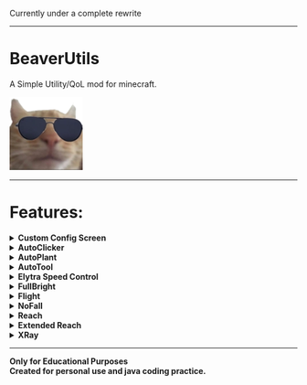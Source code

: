 <p> Currently under a complete rewrite</p>

---

# BeaverUtils
<p>A Simple Utility/QoL mod for minecraft.</p>

![Icon](src/main/resources/icon/icon.png)

---

<h1> Features: </h1>

<details> 
<summary><b>Custom Config Screen</b></summary>
<p>

+ Button for opening config menu located in Pause Menu
+ Enables control over all settings
+ <b>[Source](src/main/java/dev/bebomny/beaver/beaverutils/configuration/ConfigurationMenu.java)</b>
</p>
</details>

<details>
<summary><b>AutoClicker</b></summary>
<p>

+ Custom delay
+ Left/Right/Both Clicks
+ Hold/Click Selectable Modes
+ Toggleable with a KeyBind(Default 'n')
+ <b>[Source](src/main/java/dev/bebomny/beaver/beaverutils/features/AutoClicker.java)</b>
</p>
</details>

<details>
<summary><b>AutoPlant</b></summary>
<p>

+ Automatically plants seeds in 5x5 area around you
  + Checks Main And Second Hand for seeds.
  + Available seeds:
    - seeds
    - carrots
    - potatoes
    - beetroot
    - melon
    - pumpkin
+ <b>[Source](src/main/java/dev/bebomny/beaver/beaverutils/features/AutoPlant.java)</b>
</p>
</details>

<details>
<summary><b>AutoTool</b></summary>
<p>

+ Automatically switches for the best tool in your inventory
+ <b>[Source](src/main/java/dev/bebomny/beaver/beaverutils/features/AutoTool.java)</b>
</p>
</details>

<details>
<summary><b>Elytra Speed Control</b></summary>
<p>

+ Control Your Speed with Forward/Backward Keys while Flying
+ No Need For Fireworks
+ <b>[Source](src/main/java/dev/bebomny/beaver/beaverutils/features/ElytraSpeedControl.java)</b>
</p>
</details>

<details>
<summary><b>FullBright</b></summary>
<p>

+ Sets your gamma really high
+ No need for torches
+ <b>[Source](src/main/java/dev/bebomny/beaver/beaverutils/features/FullBright.java)</b>
</p>
</details>

<details>
<summary><b>Flight</b></summary>
<p>

+ Fly like in Creative Mode
+ Bypasses most fly checks on Paper Servers
+ Toggleable with a KeyBind(Default 'v')
+ <b>[Source](src/main/java/dev/bebomny/beaver/beaverutils/features/Flight.java)</b>
</p>
</details>

<details>
<summary><b>NoFall</b></summary>
<p>
  
+ Eliminates Fall Damage
+ Sadly doesn't work with Elytra on
+ <b>[Source](src/main/java/dev/bebomny/beaver/beaverutils/features/NoFall.java)</b>
</p>
</details>

<details>
<summary><b>Reach</b></summary>
<p>

+ Extends normal reach distance from 3.5 to 4.5 blocks 
+ <b>[Source](src/main/java/dev/bebomny/beaver/beaverutils/features/Reach.java)</b>
</p>
</details>

<details>
<summary><b>Extended Reach</b></summary>
<p>

+ Can hit entities really far away - Over 100 blocks
+ Works by teleporting player near the target, and then back
+ Failsafe Teleports you back to the initial position if the first teleport fails
+ Toggleable with a KeyBind(default 'g')
+ <b>[Source](src/main/java/dev/bebomny/beaver/beaverutils/features/Reach.java)</b>
</p>
</details>

<details>
<summary><b>XRay</b></summary>
<p>

+ Look through blocks, to find valuable Ores
+ Toggleable with a KeyBind(Default 'x')
+ <b>[Source](src/main/java/dev/bebomny/beaver/beaverutils/features/XRay.java)</b>
</p>
</details>

---
<b>Only for Educational Purposes <br>
Created for personal use and java coding practice.</b>

